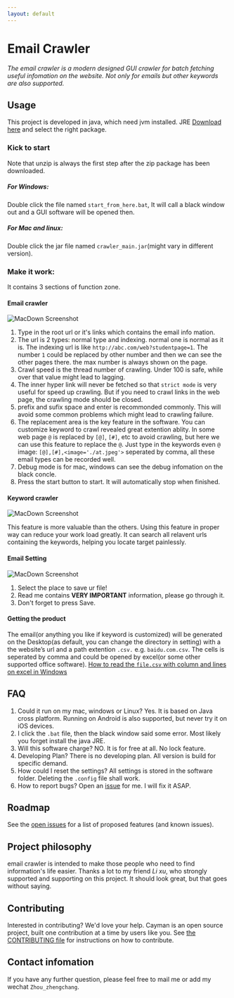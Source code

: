 ```yaml
---
layout: default
---
```

# Email Crawler

*The email crawler is a modern designed GUI crawler for batch fetching useful infomation on the website. Not only for emails but other keywords are also supported.*

## Usage

This project is developed in java, which need jvm installed. JRE [Download here](https://www.java.com/en/download/manual.jsp) and select the right package.

### Kick to start

Note that unzip is always the first step after the zip package has been downloaded.

##### For Windows:

Double click the file named `start_from_here.bat`, It will call a black window out and a GUI software will be opened then.

##### For Mac and linux:

Double click the jar file named `crawler_main.jar`(might vary in different version).

### Make it work:

 It contains 3 sections of function zone.

#### Email crawler
 
 ![MacDown Screenshot](./ScreenShots/preview1.png)
 
 1. Type in the root url or it's links which contains the email info mation.
 2. The url is 2 types: normal type and indexing. normal one is normal as it is. The indexing url is like `http://abc.com/web?studentpage=1`. The number `1` could be replaced by other number and then we can see the other pages there. the max number is always shown on the page.
 3. Crawl speed is the thread number of crawling. Under 100 is safe, while over that value might lead to lagging.
 4.  The inner hyper link will never be fetched so that `strict mode` is very useful for speed up crawling. But if you need to crawl links in the web page, the crawling mode should be closed.
 5. prefix and sufix space and enter is recommonded commonly. This will avoid some common problems which might lead to crawling failure.
 6. The replacement area is the key feature in the software. You can customize keyword to crawl revealed great extention ablity. In some web page `@` is replaced by `[@]`, `[#]`, etc to avoid crawling, but here we can use this feature to replace the `@`. Just type in the keywords even `@` image: `[@],[#],<image='./at.jpeg'>` seperated by comma, all these email types can be recorded well.
 7. Debug mode is for mac, windows can see the debug infomation on the black concle.
 8. Press the start button to start. It will automatically stop when finished.
 
#### Keyword crawler 
 
 ![MacDown Screenshot](./ScreenShots/preview2.png)
 
 This feature is more valuable than the others. Using this feature in proper way can reduce your work load greatly.
 It can search all relavent urls containing the keywords, helping you locate target painlessly.
 
#### Email Setting
 
 ![MacDown Screenshot](./ScreenShots/preview3.png)
 
 1. Select the place to save ur file!
 2. Read me contains **VERY IMPORTANT** information, please go through it.
 3. Don't forget to press Save.
 
#### Getting the product
 
The email(or anything you like if keyword is customized) will be generated on the Desktop(as default, you can change the directory in setting) with a the website’s url and a path extention `.csv.` e.g. `baidu.com.csv`.
The cells is seperated by comma and could be opened by excel(or some other supported office software).
[How to read the `file.csv` with column and lines on excel in Windows](http://jingyan.baidu.com/article/76a7e409bf9a3ffc3b6e1535.html)

## FAQ

1. Could it run on my mac, windows or Linux?
Yes. It is based on Java cross platform. Running on Android is also supported, but never try it on iOS devices.
2. I click the `.bat` file, then the black window said some error.
Most likely you forget install the java JRE.
3. Will this software charge?
NO. It is for free at all. No lock feature.
4. Developing Plan?
There is no developing plan. All version is build for specific demand.
5. How could I reset the settings?
All settings is stored in the software folder. Deleting the `.config` file shall work.
6. How to report bugs?
Open an [issue](https://github.com/Jasonbroker/emailcrawler/issues/new) for me. I will fix it ASAP.

## Roadmap

See the [open issues](https://github.com/pages-themes/cayman/issues) for a list of proposed features (and known issues).

## Project philosophy

email crawler is intended to make those people who need to find information's life easier. Thanks a lot to my friend *Li xu*, who strongly supported and supporting on this project. It should look great, but that goes without saying.

## Contributing

Interested in contributing? We'd love your help. Cayman is an open source project, built one contribution at a time by users like you. See [the CONTRIBUTING file](CONTRIBUTING.md) for instructions on how to contribute.

## Contact infomation

If you have any further question, please feel free to mail me or add my wechat `Zhou_zhengchang`.
